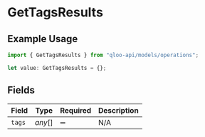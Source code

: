 # GetTagsResults

## Example Usage

```typescript
import { GetTagsResults } from "qloo-api/models/operations";

let value: GetTagsResults = {};
```

## Fields

| Field              | Type               | Required           | Description        |
| ------------------ | ------------------ | ------------------ | ------------------ |
| `tags`             | *any*[]            | :heavy_minus_sign: | N/A                |